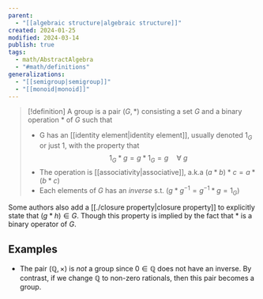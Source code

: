 ```yaml
---
parent:
  - "[[algebraic structure|algebraic structure]]"
created: 2024-01-25
modified: 2024-03-14
publish: true
tags:
  - math/AbstractAlgebra
  - "#math/definitions"
generalizations:
  - "[[semigroup|semigroup]]"
  - "[[monoid|monoid]]"
---
```


> [!definition]
> A group is a pair $(G, *)$ consisting a set $G$ and a binary operation $*$ of $G$ such that
>   - G has an [[identity element|identity element]], usually denoted $1_G$ or just 1, with the property that
>   $$
>   1_G * g = g * 1_G = g \quad \forall \ g
>   $$
>   - The operation is [[associativity|associative]], a.k.a $(a * b) * c = a * (b * c)$
>   - Each elements of $G$ has an *inverse* s.t. $(g * g^{-1} = g^{-1} * g = 1_G)$

Some authors also add a [[./closure property|closure property]] to explicitly state that $(g * h) \in G$. Though this property is implied by the fact that $*$ is a binary operator of $G$.

## Examples
  - The pair $(\mathbb{Q}, \times)$ is *not* a group since $0 \in \mathbb{Q}$ does not have an inverse. By contrast, if we change $\mathbb{Q}$ to non-zero rationals, then this pair becomes a group.